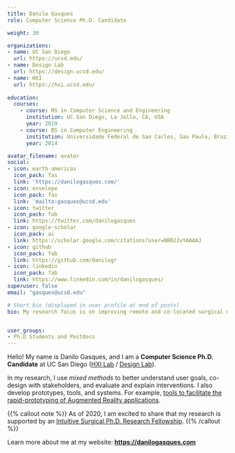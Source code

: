 ```yaml
---
title: Danilo Gasques
role: Computer Science Ph.D. Candidate

weight: 30

organizations:
- name: UC San Diego
  url: https://ucsd.edu/
- name: Design Lab
  url: https://design.ucsd.edu/
- name: HXI
  url: https://hxi.ucsd.edu/
  
education:
  courses:
    - course: MS in Computer Science and Engineering
      institution: UC San Diego, La Jolla, CA, USA
      year: 2019
    - course: BS in Computer Engineering
      institution: Universidade Federal de Sao Carlos, Sao Paulo, Brazil
      year: 2014

avatar_filename: avatar
social:
- icon: earth-americas
  icon_pack: fas
  link: 'https://danilogasques.com/'
- icon: envelope
  icon_pack: fas
  link: 'mailto:gasques@ucsd.edu'
- icon: twitter
  icon_pack: fab
  link: https://twitter.com/danilogasques
- icon: google-scholar
  icon_pack: ai
  link: https://scholar.google.com/citations?user=NB02JvYAAAAJ
- icon: github
  icon_pack: fab
  link: https://github.com/danilogr
- icon: linkedin
  icon_pack: fab
  link: https://www.linkedin.com/in/danilogasques/
superuser: false
email: "gasques@ucsd.edu"

# Short bio (displayed in user profile at end of posts)
bio: My research focus is on improving remote and co-located surgical mentorin and training as well as surgical guidance through eXtended Reality technology.


user_groups:
- Ph.D Students and Postdocs
---
```


Hello! My name is Danilo Gasques, and I am a <b>Computer Science Ph.D. Candidate</b> at UC San Diego (<a href="https://www.ubicomp.ucsd.edu/">HXI Lab</a> / <a href="https://design.ucsd.edu">Design Lab</a>).

In my research, I use <i>mixed methods</i> to better understand user goals, co-design with stakeholders, and evaluate and explain interventions. I also develop prototypes, tools, and systems. For example, <a href="https://dl.acm.org/doi/10.1145/3290607.3312847">tools to facilitate the rapid-prototyping of Augmented Reality applications</a>.

{{% callout note %}}
As of 2020, I am excited to share that my research is supported by an <a href="https://www.intuitive.com/en-us/about-us/company/grant-programs">Intuitive Surgical Ph.D. Research Fellowship</a>.
{{% /callout %}}

Learn more about me at my website: <b><a href="https://danilogasques.com">https://danilogasques.com</a>


